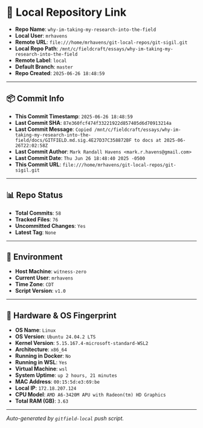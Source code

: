 # 🔗 Local Repository Link

- **Repo Name**: `why-im-taking-my-research-into-the-field`
- **Local User**: `mrhavens`
- **Remote URL**: `file:///home/mrhavens/git-local-repos/git-sigil.git`
- **Local Repo Path**: `/mnt/c/fieldcraft/essays/why-im-taking-my-research-into-the-field`
- **Remote Label**: `local`
- **Default Branch**: `master`
- **Repo Created**: `2025-06-26 18:48:59`

---

## 📦 Commit Info

- **This Commit Timestamp**: `2025-06-26 18:48:59`
- **Last Commit SHA**: `87e360fcf474f33221922d857405d6d70913214a`
- **Last Commit Message**: `Copied /mnt/c/fieldcraft/essays/why-im-taking-my-research-into-the-field/docs/GITFIELD.md.sig.4E27D37C358872BF to docs at 2025-06-26T22:02:58Z`
- **Last Commit Author**: `Mark Randall Havens <mark.r.havens@gmail.com>`
- **Last Commit Date**: `Thu Jun 26 18:48:40 2025 -0500`
- **This Commit URL**: `file:///home/mrhavens/git-local-repos/git-sigil.git`

---

## 📊 Repo Status

- **Total Commits**: `58`
- **Tracked Files**: `76`
- **Uncommitted Changes**: `Yes`
- **Latest Tag**: `None`

---

## 🧭 Environment

- **Host Machine**: `witness-zero`
- **Current User**: `mrhavens`
- **Time Zone**: `CDT`
- **Script Version**: `v1.0`

---

## 🧬 Hardware & OS Fingerprint

- **OS Name**: `Linux`
- **OS Version**: `Ubuntu 24.04.2 LTS`
- **Kernel Version**: `5.15.167.4-microsoft-standard-WSL2`
- **Architecture**: `x86_64`
- **Running in Docker**: `No`
- **Running in WSL**: `Yes`
- **Virtual Machine**: `wsl`
- **System Uptime**: `up 2 hours, 21 minutes`
- **MAC Address**: `00:15:5d:e3:69:be`
- **Local IP**: `172.18.207.124`
- **CPU Model**: `AMD A6-3420M APU with Radeon(tm) HD Graphics`
- **Total RAM (GB)**: `3.63`

---

_Auto-generated by `gitfield-local` push script._
